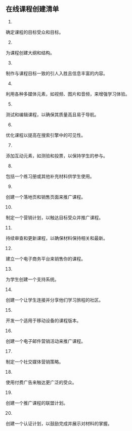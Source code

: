 ## 在线课程创建清单

1.

确定课程的目标受众和目标。

2.

为课程创建大纲和结构。

3.

制作与课程目标一致的引人入胜且信息丰富的内容。

4.

利用各种多媒体元素，如视频、图片和音频，来增强学习体验。

5.

测试和编辑课程，以确保其质量高且易于导航。

6.

优化课程以提高在搜索引擎中的可见性。

7.

添加互动元素，如测验和投票，以保持学生的参与。

8.

包括一个练习册或其他补充材料供学生使用。

9.

创建一个落地页和销售页面来推广课程。

10.

制定一个营销计划，以触达目标受众并推广课程。

11.

持续审查和更新课程，以确保材料保持相关和最新。

12.

建立一个电子商务平台来销售你的课程。

13.

为学生创建一个支持系统。

14.

创建一个让学生连接并分享他们学习旅程的社区。

15.

开发一个适用于移动设备的课程版本。

16.

创建一个电子邮件营销活动来推广课程。

17.

制定一个社交媒体营销策略。

18.

使用付费广告来触达更广泛的受众。

19.

创建一个推广课程的联盟计划。

20.

创建一个认证计划，以鼓励完成并展示对材料的掌握。
